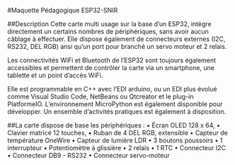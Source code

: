#Maquette Pédagogique ESP32-SNIR

##Description
Cette carte multi usage sur la base d’un ESP32, intègre directement un certains nombres de périphériques, sans avoir aucun câblage à effectuer. Elle dispose également de connecteurs externes (I2C, RS232, DEL RGB) ansi qu’un port pour branché un servo moteur et 2 relais.

Les connectivités WiFi et Bluetooth de l’ESP32 sont toujours également accessibles et permettent de contrôler la carte via un smartphone, une tablette  et un point d’accès WiFi.

Elle est programmable en C++ avec l’EDI arduino, ou un EDI plus évolué comme Visual Studio Code, NetBeans ou Qtcreator et le plug-in PlatformeIO. L’environnement MicroPython est également disponible pour développer.
Un ensemble d’activités pratiques est également à disposition.

##La carte  dispose de base les périphériques :
    • Écran OLED 128 x 64,
    • Clavier matricé 12 touches,
    • Ruban de 4 DEL RGB, extensible
    • Capteur de température OneWire
    • Capteur de lumière LDR
    • 3 boutons poussoirs
    • 1 interrupteur
    • Potentiomètre à glissière
    • 2 relais
    • 1 RTC
    • Connecteur I2C
    • Connecteur DB9 - RS232 
    • Connecteur servo-moteur
